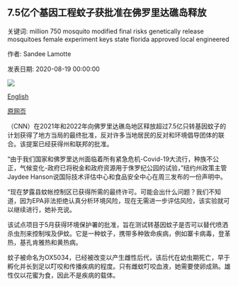 ## 7.5亿个基因工程蚊子获批准在佛罗里达礁岛释放

关键词: million 750 mosquito modified final risks genetically release mosquitoes female experiment keys state florida approved local engineered

作者: Sandee Lamotte

发表日期: 2020-08-19 00:00:00

![](https://cdn.cnn.com/cnnnext/dam/assets/190522114416-mosquito-stock-super-tease.jpg)

[English](750%20million%20genetically%20engineered%20mosquitoes%20approved%20for%20release%20in%20Florida%20Keys.md)

[原网页](https://edition.cnn.com/2020/08/19/health/gmo-mosquitoes-approved-florida-scn-wellness/index.html)

（CNN）在2021年和2022年向佛罗里达礁岛地区释放超过7.5亿只转基因蚊子的计划获得了地方当局的最终批准，反对许多当地居民的反对和环境倡导团体的联合。该提案已经获得州和联邦的批准。

“由于我们国家和佛罗里达州面临着所有紧急危机-Covid-19大流行，种族不公正，气候变化-政府已将税金和政府资源用于侏罗纪公园的试验，”纽约州政策主管Jaydee Hanson说国际技术评估中心和食品安全中心在周三发布的一份声明中。

“现在梦露县蚊帐控制区已获得所需的最终许可。可能会出什么问题？我们不知道，因为EPA非法拒绝认真分析环境风险，现在无需进一步评估风险，该实验就可以继续进行，她补充说。

该试点项目于5月获得环境保护署的批准，旨在测试转基因蚊子是否可以替代喷洒杀虫剂来控制埃及伊蚊。它是一种蚊子，携带多种致命疾病，例如寨卡病毒，登革热，基孔肯雅热和黄热病。

蚊子被命名为OX5034，已经被改变以产生雌性后代，该后代在幼虫期死亡，早于孵化并长到足以叮咬和传播疾病的程度。只有雌蚊叮咬血液，她需要使卵成熟。雄性仅以花蜜为食，因此不是疾病的载体。